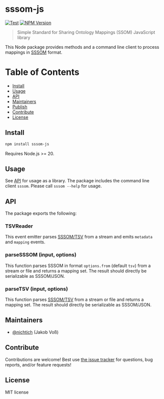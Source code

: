 # sssom-js

[![Test](https://github.com/gbv/sssom-js/actions/workflows/test.yml/badge.svg?branch=dev)](https://github.com/gbv/sssom-js/actions/workflows/test.yml)
[![NPM Version](http://img.shields.io/npm/v/sssom-js.svg?style=flat)](https://www.npmjs.org/package/sssom-js)

> Simple Standard for Sharing Ontology Mappings (SSOM) JavaScript library

This Node package provides methods and a command line client to process mappings in [SSSOM] format.

# Table of Contents

- [Install](#install)
- [Usage](#usage)
- [API](#api)
- [Maintainers](#maintainers)
- [Publish](#publish)
- [Contribute](#contribute)
- [License](#license)

## Install 

```bash
npm install sssom-js
```

Requires Node.js >= 20.

## Usage

See [API](#api) for usage as a library. The package includes the command line client `sssom`. Please call `sssom --help` for usage.

## API

The package exports the following:

### TSVReader

This event emitter parses [SSSOM/TSV] from a stream and emits `metadata` and `mapping` events.

### parseSSSOM (input, options)

This function parses SSSOM in format `options.from` (default `tsv`) from a stream or file and returns a mapping set. The result should directly be serializable as SSSOM/JSON.

### parseTSV (input, options)

This function parses [SSSOM/TSV] from a stream or file and returns a mapping set. The result should directly be serializable as SSSOM/JSON.

## Maintainers

- [@nichtich](https://github.com/nichtich) (Jakob Voß)

## Contribute

Contributions are welcome! Best use [the issue tracker](https://github.com/gbv/sssom-js/issues) for questions, bug reports, and/or feature requests!

## License

MIT license

[SSSOM]: https://mapping-commons.github.io/sssom/
[SSSOM/TSV]: https://mapping-commons.github.io/sssom/spec-formats-tsv/
